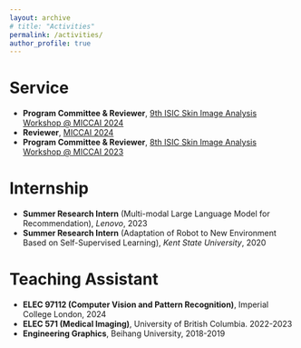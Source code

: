 ```yaml
---
layout: archive
# title: "Activities"
permalink: /activities/
author_profile: true
---
```


<!-- {% if author.googlescholar %}
  You can also find my articles on <u><a href="{{author.googlescholar}}">my Google Scholar profile</a>.</u>
{% endif %}

{% include base_path %}

{% for post in site.publications reversed %}
  {% include archive-single.html %}
{% endfor %} -->

Service
====
* **Program Committee & Reviewer**, [9th ISIC Skin Image Analysis Workshop @ MICCAI 2024](https://workshop.isic-archive.com/2024/)
* **Reviewer**, [MICCAI 2024](https://conferences.miccai.org/2024/en/)
* **Program Committee & Reviewer**, [8th ISIC Skin Image Analysis Workshop @ MICCAI 2023](https://workshop2023.isic-archive.com/)



Internship
====
* **Summer Research Intern** (Multi-modal Large Language Model for Recommendation), *Lenovo*, 2023
* **Summer Research Intern** (Adaptation of Robot to New Environment Based on Self-Supervised Learning), *Kent State University*, 2020 


Teaching Assistant
====
* **ELEC 97112 (Computer Vision and Pattern Recognition)**, Imperial College London, 2024
* **ELEC 571 (Medical Imaging)**, University of British Columbia. 2022-2023
* **Engineering Graphics**, Beihang University, 2018-2019
